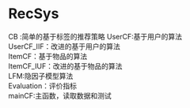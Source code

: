 # RecSys
CB :简单的基于标签的推荐策略
UserCF:基于用户的算法</br>
UserCF_IIF：改进的基于用户的算法</br>
ItemCF：基于物品的算法</br>
ItemCF_IUF：改进的基于物品的算法</br>
LFM:隐因子模型算法 </br>
Evaluation：评价指标</br>
mainCF:主函数，读取数据和测试</br>

